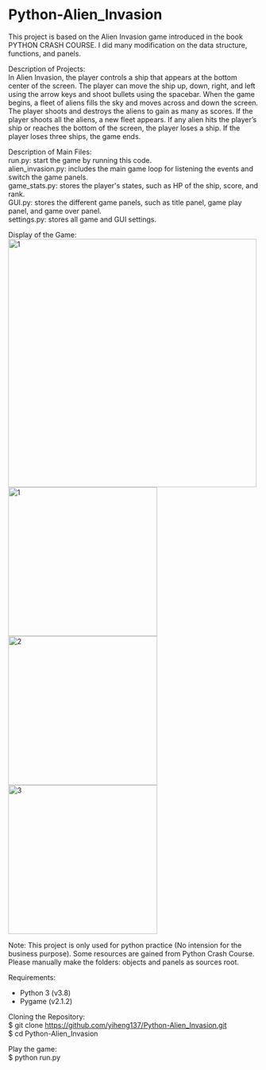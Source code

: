 # Python-Alien_Invasion

This project is based on the Alien Invasion game introduced in the book PYTHON CRASH COURSE. I did many modification on the data structure, functions, and panels.  

Description of Projects:  
In Alien Invasion, the player controls a ship that appears at the bottom center of the screen. The player can move the ship up, down, right, and left using the arrow keys and shoot bullets using the spacebar. When the game begins, a fleet of aliens fills the sky and moves across and down the screen. The player shoots and destroys the aliens to gain as many as scores. If the player shoots all the aliens, a new fleet appears. If any alien hits the player’s ship or reaches the bottom of the screen, the player loses a ship. If the player loses three ships, the game ends.  

Description of Main Files:  
run.py: start the game by running this code.  
alien_invasion.py: includes the main game loop for listening the events and switch the game panels.  
game_stats.py: stores the player's states, such as HP of the ship, score, and rank.  
GUI.py: stores the different game panels, such as title panel, game play panel, and game over panel.  
settings.py: stores all game and GUI settings.  

Display of the Game:  
<img width="500" alt="1" src="https://user-images.githubusercontent.com/39048778/198061309-6b6442e7-c01d-42a5-ae1d-054bf164e7a0.png">  
<img width="300" alt="1" src="https://user-images.githubusercontent.com/39048778/198046241-f03c8d15-101d-4679-acfa-ec0835abee1e.png">
<img width="300" alt="2" src="https://user-images.githubusercontent.com/39048778/198046748-92dd208a-1653-4280-8de4-caac5a41fcfb.png">
<img width="300" alt="3" src="https://user-images.githubusercontent.com/39048778/198046805-bbe52656-c152-4766-a902-12b344088a9e.png">

Note: This project is only used for python practice (No intension for the business purpose). Some resources are gained from Python Crash Course. Please manually make the folders: objects and panels as sources root. 

Requirements:
  - Python 3 (v3.8)
  - Pygame (v2.1.2)

Cloning the Repository:  
$ git clone https://github.com/yiheng137/Python-Alien_Invasion.git  
$ cd Python-Alien_Invasion  

Play the game:  
$ python run.py
